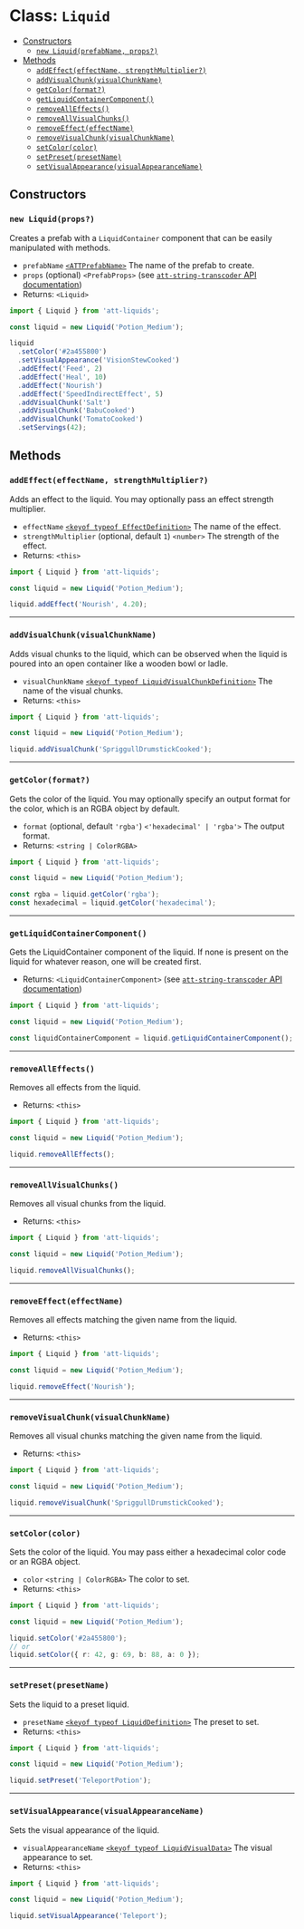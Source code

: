 # Class: `Liquid`

- [Constructors](#constructors)
  - [`new Liquid(prefabName, props?)`](#new-liquidprefabname-props)
- [Methods](#methods)
  - [`addEffect(effectName, strengthMultiplier?)`](#addeffecteffectname-strengthmultiplier)
  - [`addVisualChunk(visualChunkName)`](#addvisualchunkvisualchunkname)
  - [`getColor(format?)`](#getcolorformat)
  - [`getLiquidContainerComponent()`](#getliquidcontainercomponent)
  - [`removeAllEffects()`](#removealleffects)
  - [`removeAllVisualChunks()`](#removeallvisualchunks)
  - [`removeEffect(effectName)`](#removeeffecteffectname)
  - [`removeVisualChunk(visualChunkName)`](#removevisualchunkvisualchunkname)
  - [`setColor(color)`](#setcolorcolor)
  - [`setPreset(presetName)`](#setpresetpresetname)
  - [`setVisualAppearance(visualAppearanceName)`](#setvisualappearancevisualappearance)

## Constructors

### `new Liquid(props?)`

Creates a prefab with a `LiquidContainer` component that can be easily manipulated with methods.

- `prefabName` [`<ATTPrefabName>`](./ATTPrefabName.md) The name of the prefab to create.
- `props` (optional) `<PrefabProps>` (see [`att-string-transcoder` API documentation](https://github.com/mdingena/att-string-transcoder/blob/main/docs/Prefab.md#prefabprops))
- Returns: `<Liquid>`

```ts
import { Liquid } from 'att-liquids';

const liquid = new Liquid('Potion_Medium');

liquid
  .setColor('#2a455800')
  .setVisualAppearance('VisionStewCooked')
  .addEffect('Feed', 2)
  .addEffect('Heal', 10)
  .addEffect('Nourish')
  .addEffect('SpeedIndirectEffect', 5)
  .addVisualChunk('Salt')
  .addVisualChunk('BabuCooked')
  .addVisualChunk('TomatoCooked')
  .setServings(42);
```

## Methods

### `addEffect(effectName, strengthMultiplier?)`

Adds an effect to the liquid. You may optionally pass an effect strength multiplier.

- `effectName` [`<keyof typeof EffectDefinition>`](../src/types/EffectDefinition.ts) The name of the effect.
- `strengthMultiplier` (optional, default `1`) `<number>` The strength of the effect.
- Returns: `<this>`

```ts
import { Liquid } from 'att-liquids';

const liquid = new Liquid('Potion_Medium');

liquid.addEffect('Nourish', 4.20);
```

---

### `addVisualChunk(visualChunkName)`

Adds visual chunks to the liquid, which can be observed when the liquid is poured into an open container like a wooden bowl or ladle.

- `visualChunkName` [`<keyof typeof LiquidVisualChunkDefinition>`](../src/types/LiquidVisualChunkDefinition.ts) The name of the visual chunks.
- Returns: `<this>`

```ts
import { Liquid } from 'att-liquids';

const liquid = new Liquid('Potion_Medium');

liquid.addVisualChunk('SpriggullDrumstickCooked');
```

---

### `getColor(format?)`

Gets the color of the liquid. You may optionally specify an output format for the color, which is an RGBA object by default.

- `format` (optional, default `'rgba'`) `<'hexadecimal' | 'rgba'>` The output format.
- Returns: `<string | ColorRGBA>`

```ts
import { Liquid } from 'att-liquids';

const liquid = new Liquid('Potion_Medium');

const rgba = liquid.getColor('rgba');
const hexadecimal = liquid.getColor('hexadecimal');
```

---

### `getLiquidContainerComponent()`

Gets the LiquidContainer component of the liquid. If none is present on the liquid for whatever reason, one will be created first.

- Returns: `<LiquidContainerComponent>` (see [`att-string-transcoder` API documentation](https://github.com/mdingena/att-string-transcoder/blob/main/docs/LiquidContainerComponent.md))

```ts
import { Liquid } from 'att-liquids';

const liquid = new Liquid('Potion_Medium');

const liquidContainerComponent = liquid.getLiquidContainerComponent();
```

---

### `removeAllEffects()`

Removes all effects from the liquid.

- Returns: `<this>`

```ts
import { Liquid } from 'att-liquids';

const liquid = new Liquid('Potion_Medium');

liquid.removeAllEffects();
```

---

### `removeAllVisualChunks()`

Removes all visual chunks from the liquid.

- Returns: `<this>`

```ts
import { Liquid } from 'att-liquids';

const liquid = new Liquid('Potion_Medium');

liquid.removeAllVisualChunks();
```

---

### `removeEffect(effectName)`

Removes all effects matching the given name from the liquid.

- Returns: `<this>`

```ts
import { Liquid } from 'att-liquids';

const liquid = new Liquid('Potion_Medium');

liquid.removeEffect('Nourish');
```

---

### `removeVisualChunk(visualChunkName)`

Removes all visual chunks matching the given name from the liquid.

- Returns: `<this>`

```ts
import { Liquid } from 'att-liquids';

const liquid = new Liquid('Potion_Medium');

liquid.removeVisualChunk('SpriggullDrumstickCooked');
```

---

### `setColor(color)`

Sets the color of the liquid. You may pass either a hexadecimal color code or an RGBA object.

- `color` `<string | ColorRGBA>` The color to set.
- Returns: `<this>`

```ts
import { Liquid } from 'att-liquids';

const liquid = new Liquid('Potion_Medium');

liquid.setColor('#2a455800');
// or
liquid.setColor({ r: 42, g: 69, b: 88, a: 0 });
```

---

### `setPreset(presetName)`

Sets the liquid to a preset liquid.

- `presetName` [`<keyof typeof LiquidDefinition>`](../src/types/LiquidDefinition.ts) The preset to set.
- Returns: `<this>`

```ts
import { Liquid } from 'att-liquids';

const liquid = new Liquid('Potion_Medium');

liquid.setPreset('TeleportPotion');
```

---

### `setVisualAppearance(visualAppearanceName)`

Sets the visual appearance of the liquid.

- `visualAppearanceName` [`<keyof typeof LiquidVisualData>`](../src/types/LiquidVisualData.ts) The visual appearance to set.
- Returns: `<this>`

```ts
import { Liquid } from 'att-liquids';

const liquid = new Liquid('Potion_Medium');

liquid.setVisualAppearance('Teleport');
```
